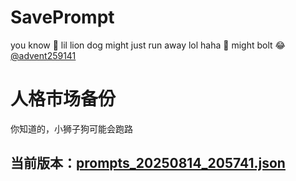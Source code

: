 # SavePrompt
you know 🫠 lil lion dog might just run away lol
haha 🐶 might bolt 😂 [@advent259141](https://github.com/advent259141)

# 人格市场备份
你知道的，小狮子狗可能会跑路

## 当前版本：[prompts_20250814_205741.json](https://github.com/Larch-C/SavePrompt/blob/main/prompts_20250814_205741.json)
